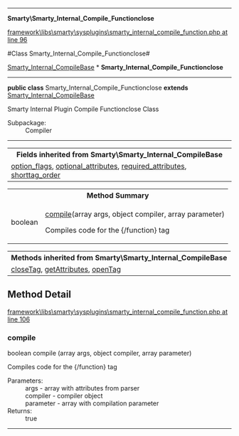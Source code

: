 

- - -

**Smarty\Smarty_Internal_Compile_Functionclose**


<a href="https://github.com/JeyDotC/Hirudo/blob/master/framework/libs/smarty/sysplugins/smarty_internal_compile_function.php#L96" target='_blank'>framework\libs\smarty\sysplugins\smarty_internal_compile_function.php at line 96</a>

#Class Smarty_Internal_Compile_Functionclose#

<a href="https://github.com/JeyDotC/Hirudo-docs/blob/master/Smarty/Smarty_Internal_CompileBase.md">Smarty_Internal_CompileBase</a>
    * **Smarty_Internal_Compile_Functionclose**




- - -

<p><strong>public  class</strong> <span>Smarty_Internal_Compile_Functionclose</span>
<strong>extends</strong> <a href="https://github.com/JeyDotC/Hirudo-docs/blob/master/Smarty/Smarty_Internal_CompileBase.md">Smarty_Internal_CompileBase</a>

</p>

<div class="comment" id="overview_description"><p>Smarty Internal Plugin Compile Functionclose Class</p></div>

<dl>
<dt>Subpackage:</dt>
<dd>Compiler</dd>
</dl>


- - -

<table class="inherit">
<tr><th colspan="2">Fields inherited from Smarty\Smarty_Internal_CompileBase</th></tr>
<tr><td><a href="https://github.com/JeyDotC/Hirudo-docs/blob/master/Smarty/Smarty_Internal_CompileBase.md#option_flags">option_flags</a>, <a href="https://github.com/JeyDotC/Hirudo-docs/blob/master/Smarty/Smarty_Internal_CompileBase.md#optional_attributes">optional_attributes</a>, <a href="https://github.com/JeyDotC/Hirudo-docs/blob/master/Smarty/Smarty_Internal_CompileBase.md#required_attributes">required_attributes</a>, <a href="https://github.com/JeyDotC/Hirudo-docs/blob/master/Smarty/Smarty_Internal_CompileBase.md#shorttag_order">shorttag_order</a></td></tr></table>

<table id="summary_method">
<tr><th colspan="2">Method Summary</th></tr>
<tr>
<td><span class='k'></span> <span class='nx'>boolean</span></td>
<td class="description"><p class="name"><a href="#compile">compile</a>(array args, object compiler, array parameter)</p><p class="description">Compiles code for the {/function} tag</p></td>
</tr>
</table>

<table class="inherit">
<tr><th colspan="2">Methods inherited from Smarty\Smarty_Internal_CompileBase</th></tr>
<tr><td><a href="https://github.com/JeyDotC/Hirudo-docs/blob/master/Smarty/Smarty_Internal_CompileBase.md#closeTag">closeTag</a>, <a href="https://github.com/JeyDotC/Hirudo-docs/blob/master/Smarty/Smarty_Internal_CompileBase.md#getAttributes">getAttributes</a>, <a href="https://github.com/JeyDotC/Hirudo-docs/blob/master/Smarty/Smarty_Internal_CompileBase.md#openTag">openTag</a></td></tr></table>

<h2 id="detail_method">Method Detail</h2>

<a href="https://github.com/JeyDotC/Hirudo/blob/master/framework/libs/smarty/sysplugins/smarty_internal_compile_function.php#L106" target='_blank'>framework\libs\smarty\sysplugins\smarty_internal_compile_function.php at line 106</a>

<h3 id="compile()">compile</h3>
<span class='k'></span> <span class='nx'>boolean</span> <span class='nf'>compile</span> (array args, object compiler, array parameter)

<div class="details">
<p>Compiles code for the {/function} tag</p><dl>
<dt>Parameters:</dt>
<dd>args - array with attributes from parser</dd>
<dd>compiler - compiler object</dd>
<dd>parameter - array with compilation parameter</dd>
<dt>Returns:</dt>
<dd>true</dd>
</dl>

</div>

- - -


